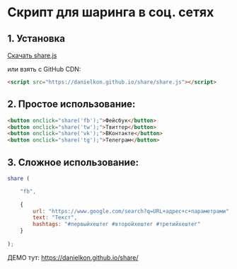 # Скрипт для шаринга в соц. сетях

## 1. Установка

<a target="_blank" href="https://danielkon.github.io/share/share.js" class="btn btn-lg btn-primary mb-5" download>Скачать share.js</a><p> </p>
<p>или взять с GitHub CDN: </p>

```html
<script src="https://danielkon.github.io/share/share.js"></script>
```

## 2. Простое использование:

```html
<button onclick="share('fb');">Фейсбук</button>
<button onclick="share('tw');">Твиттер</button>
<button onclick="share('vk');">ВКонтакте</button>
<button onclick="share('tg');">Телеграм</button>
```

## 3. Сложное использование: 

```javascript
share ( 

    "fb", 
    
    {
        url: "https://www.google.com/search?q=URL+адрес+с+параметрами",
        text: "Текст",
        hashtags: "#первыйхештег #второйхештег #третийхештег"
    }
    
);
```

ДЕМО тут: https://danielkon.github.io/share/
